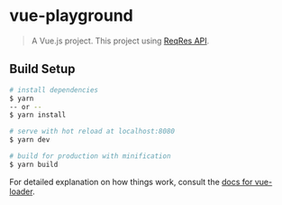 # vue-playground

> A Vue.js project. This project using [ReqRes API](https://reqres.in).

## Build Setup

``` bash
# install dependencies
$ yarn
-- or --
$ yarn install

# serve with hot reload at localhost:8080
$ yarn dev

# build for production with minification
$ yarn build
```

For detailed explanation on how things work, consult the [docs for vue-loader](http://vuejs.github.io/vue-loader).
